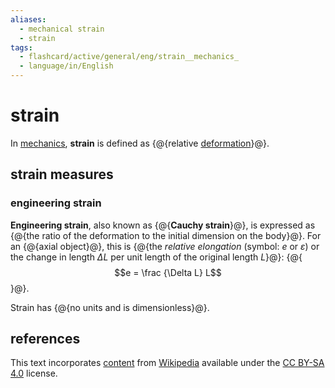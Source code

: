 ```yaml
---
aliases:
  - mechanical strain
  - strain
tags:
  - flashcard/active/general/eng/strain__mechanics_
  - language/in/English
---
```


# strain

In [mechanics](mechanics.md), __strain__ is defined as {@{relative [deformation](deformation%20(physics).md)}@}. <!--SR:!2025-04-18,256,330-->

## strain measures

### engineering strain

__Engineering strain__, also known as {@{__Cauchy strain__}@}, is expressed as {@{the ratio of the deformation to the initial dimension on the body}@}. For an {@{axial object}@}, this is {@{the _relative elongation_ (symbol: $e$ or $\varepsilon$) or the change in length $\Delta L$ per unit length of the original length $L$}@}: {@{$$e = \frac {\Delta L} L$$}@}. <!--SR:!2025-03-21,235,330!2027-09-25,951,350!2026-04-30,494,310!2026-06-29,589,330!2027-08-14,888,330-->

Strain has {@{no units and is dimensionless}@}. <!--SR:!2025-10-24,381,310-->

## references

This text incorporates [content](https://en.wikipedia.org/wiki/strain_(mechanics)) from [Wikipedia](Wikipedia.md) available under the [CC BY-SA 4.0](https://creativecommons.org/licenses/by-sa/4.0/) license.
